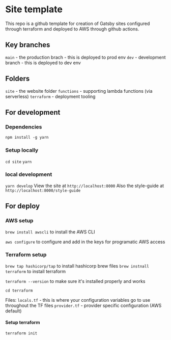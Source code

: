 # Site template
This repo is a github template for creation of Gatsby sites configured through terraform and deployed to AWS through github actions.

## Key branches 
`main` - the production brach -  this is deployed to prod env
`dev` - development branch - this is deployed to dev env

## Folders 

`site` - the website folder
`functions` - supporting lambda functions (via serverless) 
`terraform` - deployment tooling

## For development

### Dependencies 

`npm install -g yarn`

### Setup locally
`cd site`
`yarn`

### local development

`yarn develop`
View the site at `http://localhost:8000`
Also the style-guide at `http://localhost:8000/style-guide`

## For deploy
### AWS setup
`brew install awscli` to install the AWS CLI   

`aws configure` to configure and add in the keys for programatic AWS access

### Terraform setup
`brew tap hashicorp/tap` to install hashicorp brew files
`brew instnall terraform` to install terraform

`terraform --version` to make sure it's installed properly and works

`cd terraform`

Files: 
`locals.tf` - this is where your configuration variables go to use throughout the TF files
`provider.tf` - provider specific configuration (AWS default)

#### Setup terraform
`terraform init` 

